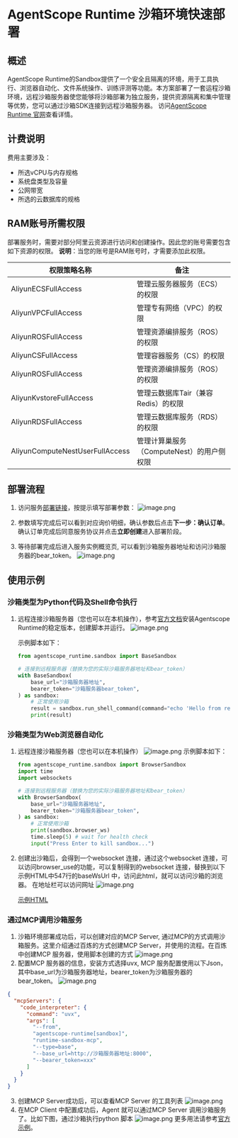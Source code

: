 # AgentScope Runtime 沙箱环境快速部署

## 概述

AgentScope Runtime的Sandbox提供了一个安全且隔离的环境，用于工具执行、浏览器自动化、文件系统操作、训练评测等功能。本方案部署了一套运程沙箱环境，远程沙箱服务器使您能够将沙箱部署为独立服务，提供资源隔离和集中管理等优势，您可以通过沙箱SDK连接到远程沙箱服务器。 访问[AgentScope Runtime 官网](https://runtime.agentscope.io/zh/intro.html)查看详情。

## 计费说明

费用主要涉及：

- 所选vCPU与内存规格
- 系统盘类型及容量
- 公网带宽
- 所选的云数据库的规格


## RAM账号所需权限

部署服务时，需要对部分阿里云资源进行访问和创建操作。因此您的账号需要包含如下资源的权限。
**说明**：当您的账号是RAM账号时，才需要添加此权限。

| 权限策略名称                          | 备注                         |
|---------------------------------|----------------------------|
| AliyunECSFullAccess             | 管理云服务器服务（ECS）的权限           |
| AliyunVPCFullAccess             | 管理专有网络（VPC）的权限             |
| AliyunROSFullAccess             | 管理资源编排服务（ROS）的权限           |
| AliyunCSFullAccess              | 管理容器服务（CS）的权限              |
| AliyunROSFullAccess             | 管理资源编排服务（ROS）的权限           |
| AliyunKvstoreFullAccess         | 管理云数据库Tair（兼容 Redis）的权限    |
| AliyunRDSFullAccess             | 管理云数据库服务（RDS）的权限           |
| AliyunComputeNestUserFullAccess | 管理计算巢服务（ComputeNest）的用户侧权限 |

## 部署流程

1. 访问服务[部署链接](https://computenest.console.aliyun.com/service/instance/create/cn-hangzhou?type=user&ServiceId=service-7029e12746fa424db3f3)，按提示填写部署参数：
   ![image.png](img_1.jpg)

2. 参数填写完成后可以看到对应询价明细，确认参数后点击**下一步：确认订单**。 确认订单完成后同意服务协议并点击**立即创建**进入部署阶段。

3. 等待部署完成后进入服务实例概览页, 可以看到沙箱服务器地址和访问沙箱服务器的bear_token。
   ![image.png](img_2.jpg)

## 使用示例

### 沙箱类型为Python代码及Shell命令执行
1. 远程连接沙箱服务器（您也可以在本机操作），参考[官方文档](https://runtime.agentscope.io/zh/install.html)安装Agentscope Runtime的稳定版本，创建脚本并运行。
   ![image.png](img_3.jpg)

   示例脚本如下：
   ```python
   from agentscope_runtime.sandbox import BaseSandbox
   
   # 连接到远程服务器（替换为您的实际沙箱服务器地址和bear_token）
   with BaseSandbox(
       base_url="沙箱服务器地址",
       bearer_token="沙箱服务器bear_token",
   ) as sandbox:
       # 正常使用沙箱
       result = sandbox.run_shell_command(command="echo 'Hello from remote!'")
       print(result)
   ```
 
### 沙箱类型为Web浏览器自动化
1. 远程连接沙箱服务器（您也可以在本机操作）
   ![image.png](img_4.jpg)
   示例脚本如下：
   ```python
   from agentscope_runtime.sandbox import BrowserSandbox
   import time
   import websockets
   
   # 连接到远程服务器（替换为您的实际沙箱服务器地址和bear_token）
   with BrowserSandbox(
       base_url="沙箱服务器地址",
       bearer_token="沙箱服务器bear_token",
   ) as sandbox:
       # 正常使用沙箱
       print(sandbox.browser_ws)
       time.sleep(5) # wait for health check
       input("Press Enter to kill sandbox...")
   ```
   
2. 创建出沙箱后，会得到一个websocket 连接，通过这个websocket 连接，可以访问browser_use的功能，可以复制得到的websocket 连接，替换到以下示例HTML中547行的baseWsUrl 中，访问此html，就可以访问沙箱的浏览器。
   在地址栏可以访问网址
   ![image.png](img_5.png)


   [示例HTML](https://computenest-service-deploy-document-cn-hangzhou.oss-cn-hangzhou.aliyuncs.com/quickstart-agentscope-runtime/example.html)

### 通过MCP调用沙箱服务
1. 沙箱环境部署成功后，可以创建对应的MCP Server, 通过MCP的方式调用沙箱服务。这里介绍通过百炼的方式创建MCP Server，并使用的流程。在百炼中创建MCP 服务器，使用脚本创建的方式
![image.png](img_6.png)
2. 配置MCP 服务器的信息，安装方式选择uvx, MCP 服务配置使用以下Json， 其中base_url为沙箱服务器地址，bearer_token为沙箱服务器的bear_token。
   ![image.png](img_7.png)
```json
{
  "mcpServers": {
    "code_interpreter": {
      "command": "uvx",
      "args": [
        "--from",
        "agentscope-runtime[sandbox]",
        "runtime-sandbox-mcp",
        "--type=base",
        "--base_url=http://沙箱服务器地址:8000",
        "--bearer_token=xxx"
      ]
    }
  }
}
```
3. 创建MCP Server成功后，可以查看MCP Server 的工具列表
   ![image.png](img_8.png)
4. 在MCP Client 中配置成功后，Agent 就可以通过MCP Server 调用沙箱服务了。比如下图，通过沙箱执行python 脚本
![image.png](img_9.png)
更多用法请参考[官方示例](https://runtime.agentscope.io/zh/api/index.html)。
